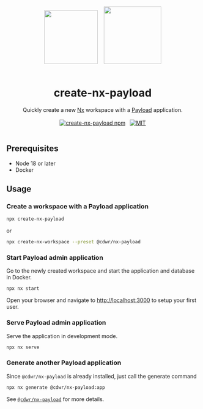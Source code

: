 <p align="center">
  <br />
  <img src="https://raw.githubusercontent.com/nrwl/nx/master/images/nx-logo.png" height="140" />&nbsp;&nbsp;&nbsp;&nbsp;<img src="https://avatars.githubusercontent.com/u/62968818?s=200&v=4" height="150" />
  <br />
  <br />
</p>

<h1 align='center'>create-nx-payload</h1>

<p align='center'>
  Quickly create a new <a href='https://nx.dev'>Nx</a> workspace with a <a href='https://payloadcms.com'>Payload</a> application.
  <br />
  <br />
  <a href='https://www.npmjs.com/package/create-nx-payload'><img src='https://img.shields.io/npm/v/create-nx-payload?label=npm%20version' alt='create-nx-payload npm'></a>
  &nbsp;
  <a href='https://opensource.org/licenses/MIT'><img src='https://img.shields.io/badge/License-MIT-green.svg' alt='MIT'></a>
  <br />
  <br />
</p>

## Prerequisites

- Node 18 or later
- Docker

## Usage

### Create a workspace with a Payload application

```sh
npx create-nx-payload
```

or

```sh
npx create-nx-workspace --preset @cdwr/nx-payload
```

### Start Payload admin application

Go to the newly created workspace and start the application and database in Docker.

```sh
npx nx start
```

Open your browser and navigate to <http://localhost:3000> to setup your first user.

### Serve Payload admin application

Serve the application in development mode.

```sh
npx nx serve
```

### Generate another Payload application

Since `@cdwr/nx-payload` is already installed, just call the generate command

```sh
npx nx generate @cdwr/nx-payload:app
```

See [`@cdwr/nx-payload`](https://github.com/codeware-sthlm/nx-plugins/tree/master/packages/nx-payload/README.md) for more details.
